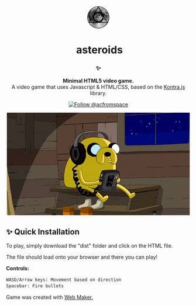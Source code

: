 <!-- HEADING -->

<p align="center">
  <img src="../verycoolstuff/avatar.png" width="60">
</p>
<h1 align="center">️
  asteroids
</h1>

<!-- DESCRIPTION -->

<h3 align="center">
  <span role="img" aria-label="Sparkles">✨</span>
</h3>
<p align="center">
  <strong>Minimal HTML5 video game.</strong><br>
  A video game that uses Javascript & HTML/CSS, based on the <a href="https://github.com/straker/kontra" target="_blank">Kontra.js</a> library.
</p>

<!-- INFORMATION (Shields:IO) -->

<p align="center">
    <!-- <a href="https://github.com/acfromspace/weatherchecker/blob/master/LICENSE">
        <img src="https://img.shields.io/github/license/mashape/apistatus.svg"
            alt="License: MIT"></a> -->
    <a href="https://twitter.com/intent/follow?screen_name=acfromspace">
        <img src="https://img.shields.io/twitter/follow/acfromspace.svg?style=social&logo=twitter"
            alt="Follow @acfromspace"></a>
</p>

<!-- FEATURES -->

<p align="center">
  <img src="../verycoolstuff/doggo.gif">
</p>

<!-- QUICK INSTALLATION -->

## <span role="img" aria-label="Sparkles">✨</span> Quick Installation

To play, simply download the "dist" folder and click on the HTML file.

The file should load onto your browser and there you can play!

**Controls:**

```txt
WASD/Arrow keys: Movement based on direction
Spacebar: Fire bullets
```

Game was created with <a href="https://webmakerapp.com/app/" target="_blank">Web Maker.</a>

<!-- IN-DEPTH INSTALLATION -->

<!-- ## <span role="img" aria-label="Rocket">🚀</span> Putting this in the Infinity Gauntlet (In-Depth Installation) -->

<!-- WHAT'S INSIDE? -->
<!-- 
## <span role="img" aria-label="Thinking Face">🤔</span> What's inside?

A quick look at the top-level files and directories you'll see in this project.

    .
    ├── .gitignore
    ├── .vscode
    │   ├── launch.json
    │   ├── settings.json
    │   └── tasks.json
    └── some-file.js -->

<!-- LICENSE -->

<!-- ## [License](LICENSE)

The code in this project is licensed under MIT license. -->
